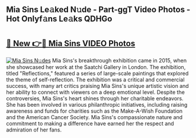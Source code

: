 ## Mia Sins Le𝚊ked N𝚞de - Part-ggT Video Photos - Hot Onlyf𝚊ns Le𝚊ks QDHGo

# <h2><a href="http://ab70503.deff.icu/?id=Mia+Sins">🔗 New 👉🔴 Mia Sins VIDEO Photos</a></h2>

[![Mia Sins N𝚞des](https://i.imgur.com/rIISA9y.gif)](http://ab70503.deff.icu/?id=Mia+Sins)
Mia Sins's breakthrough exhibition came in 2015, when she showcased her work at the Saatchi Gallery in London. The exhibition, titled "Reflections," featured a series of large-scale paintings that explored the theme of self-reflection. The exhibition was a critical and commercial success, with many art critics praising Mia Sins's unique artistic vision and her ability to connect with viewers on a deep emotional level. Despite the controversies, Mia Sins's heart shines through her charitable endeavors. She has been involved in various philanthropic initiatives, including raising awareness and funds for charities such as the Make-A-Wish Foundation and the American Cancer Society. Mia Sins's compassionate nature and commitment to making a difference have earned her the respect and admiration of her fans.
